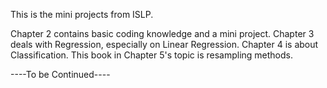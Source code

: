 This is the mini projects from ISLP.

Chapter 2 contains basic coding knowledge and a mini project.
Chapter 3 deals with Regression, especially on Linear Regression.
Chapter 4 is about Classification.
This book in Chapter 5's topic is resampling methods.

----To be Continued----
